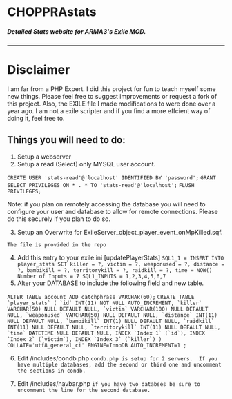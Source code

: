 # CHOPPRAstats 
##### Detailed Stats website for ARMA3's Exile MOD.
---
# Disclaimer
I am far from a PHP Expert. I did this project for fun to teach myself some new things. Please feel free to suggest improvements or request a fork of this project.  Also, the EXILE file I made modifications to were done over a year ago.  I am not a exile scripter and if you find a more effcient way of doing it, feel free to.

## Things you will need to do:
1) Setup a webserver
2) Setup a read (Select) only MYSQL user account.

`CREATE USER 'stats-read'@'localhost' IDENTIFIED BY 'password';`
`GRANT SELECT PRIVILEGES ON * . * TO 'stats-read'@'localhost';`
`FLUSH PRIVILEGES;`

Note: if you plan on remotely accessing the database you will need to configure your user and database to allow for remote connections.  Please do this securely if you plan to do so.

3) Setup an Overwrite for ExileServer_object_player_event_onMpKilled.sqf.

`The file is provided in the repo`

4) Add this entry to your exile.ini
[updatePlayerStats]
`SQL1_1 = INSERT INTO player_stats SET killer = ?, victim = ?, weaponused = ?, distance = ?, bambikill = ?, territorykill = ?, raidkill = ?, time = NOW()
Number of Inputs = 7
SQL1_INPUTS = 1,2,3,4,5,6,7`
5) Alter your DATABASE to include the following field and new table.

`ALTER TABLE account ADD catchphrase VARCHAR(60);`
``CREATE TABLE `player_stats` (
	`id` INT(11) NOT NULL AUTO_INCREMENT,
	`killer` VARCHAR(50) NULL DEFAULT NULL,
	`victim` VARCHAR(100) NULL DEFAULT NULL,
	`weaponused` VARCHAR(50) NULL DEFAULT NULL,
	`distance` INT(11) NULL DEFAULT NULL,
	`bambikill` INT(1) NULL DEFAULT NULL,
	`raidkill` INT(11) NULL DEFAULT NULL,
	`territorykill` INT(11) NULL DEFAULT NULL,
	`time` DATETIME NULL DEFAULT NULL,
	INDEX `Index 1` (`id`),
	INDEX `Index 2` (`victim`),
	INDEX `Index 3` (`killer`)
)
COLLATE='utf8_general_ci'
ENGINE=InnoDB
AUTO_INCREMENT=1
;``

6) Edit /includes/condb.php
`condb.php is setup for 2 servers.  If you have multiple databases, add the second or third one and uncomment the sections in condb.`

7) Edit /includes/navbar.php
`if you have two databses be sure to uncomment the line for the second database.`


